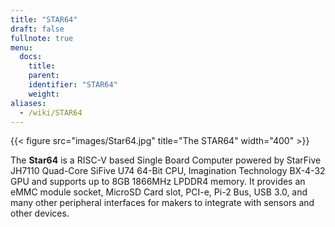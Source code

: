 ```yaml
---
title: "STAR64"
draft: false
fullnote: true
menu:
  docs:
    title:
    parent:
    identifier: "STAR64"
    weight:
aliases:
  - /wiki/STAR64
---
```


{{< figure src="images/Star64.jpg" title="The STAR64" width="400" >}}

The **Star64** is a RISC-V based Single Board Computer powered by StarFive JH7110 Quad-Core SiFive U74 64-Bit CPU, Imagination Technology BX-4-32 GPU and supports up to 8GB 1866MHz LPDDR4 memory. It provides an eMMC module socket, MicroSD Card slot, PCI-e, Pi-2 Bus, USB 3.0, and many other peripheral interfaces for makers to integrate with sensors and other devices.
